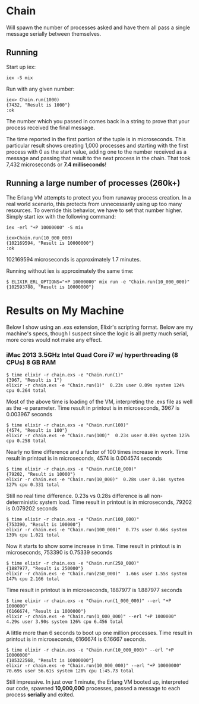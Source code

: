 Chain
=====

Will spawn the number of processes asked and have them all pass a single message serially between themselves.

## Running

Start up iex:

    iex -S mix

Run with any given number:

    iex> Chain.run(1000)
    {7432, "Result is 1000"}
    :ok

The number which you passed in comes back in a string to prove that your process received the final message.

The time reported in the first portion of the tuple is in microseconds. This particular result shows creating
1,000 processes and starting with the first process with 0 as the start value, adding one to the
number received as a message and passing that result to the next process in the chain.
That took 7,432 microseconds or **7.4 milliseconds**!


## Running a large number of processes (260k+)

The Erlang VM attempts to protect you from runaway process creation. In a real world scenario, this protects from unnecessarily using up too many resources. To override this behavior, we have to set that number higher. Simply start iex with the following command:

    iex -erl "+P 10000000" -S mix

    iex>Chain.run(10_000_000)
    {102169594, "Result is 10000000"}
    :ok

102169594 microseconds is approximately 1.7 minutes.

Running without iex is approximately the same time:

    $ ELIXIR_ERL_OPTIONS="+P 10000000" mix run -e "Chain.run(10_000_000)"
    {102593788, "Result is 10000000"}


# Results on My Machine

Below I show using an .exs extension, Elixir's scripting format. Below are my machine's specs, though I suspect since the logic is all pretty much serial, more cores would not make any effect.

### iMac 2013 3.5GHz Intel Quad Core i7 w/ hyperthreading (8 CPUs) 8 GB RAM

    $ time elixir -r chain.exs -e "Chain.run(1)"
    {3967, "Result is 1"}
    elixir -r chain.exs -e "Chain.run(1)"  0.23s user 0.09s system 124% cpu 0.264 total

Most of the above time is loading of the VM, interpreting the .exs file as well as the -e parameter.
Time result in printout is in microseconds, 3967 is 0.003967 seconds


    $ time elixir -r chain.exs -e "Chain.run(100)"
    {4574, "Result is 100"}
    elixir -r chain.exs -e "Chain.run(100)"  0.23s user 0.09s system 125% cpu 0.258 total

Nearly no time difference and a factor of 100 times increase in work. Time result in printout is in microseconds, 4574 is 0.004574 seconds


    $ time elixir -r chain.exs -e "Chain.run(10_000)"
    {79202, "Result is 10000"}
    elixir -r chain.exs -e "Chain.run(10_000)"  0.28s user 0.14s system 127% cpu 0.331 total

Still no real time difference. 0.23s vs 0.28s difference is all non-deterministic system load.
Time result in printout is in microseconds, 79202 is 0.079202 seconds


    $ time elixir -r chain.exs -e "Chain.run(100_000)"
    {753390, "Result is 100000"}
    elixir -r chain.exs -e "Chain.run(100_000)"  0.77s user 0.66s system 139% cpu 1.021 total

Now it starts to show some increase in time. Time result in printout is in microseconds, 753390 is 0.75339 seconds


    $ time elixir -r chain.exs -e "Chain.run(250_000)"
    {1887977, "Result is 250000"}
    elixir -r chain.exs -e "Chain.run(250_000)"  1.66s user 1.55s system 147% cpu 2.166 total

Time result in printout is in microseconds, 1887977 is 1.887977 seconds


    $ time elixir -r chain.exs -e "Chain.run(1_000_000)" --erl "+P 1000000"
    {6166674, "Result is 1000000"}
    elixir -r chain.exs -e "Chain.run(1_000_000)" --erl "+P 1000000"  4.29s user 3.90s system 126% cpu 6.456 total

A little more than 6 seconds to boot up one million processes.
Time result in printout is in microseconds, 6166674 is 6.16667 seconds.

    $ time elixir -r chain.exs -e "Chain.run(10_000_000)" --erl "+P 10000000"
    {105322568, "Result is 10000000"}
    elixir -r chain.exs -e "Chain.run(10_000_000)" --erl "+P 10000000"  70.69s user 56.61s system 120% cpu 1:45.73 total

Still impressive. In just over 1 minute, the Erlang VM booted up, interpreted our code, spawned **10,000,000** processes, passed a message to each process **serially** and exited.
